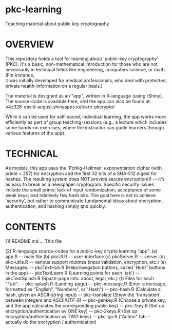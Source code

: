 # pkc-learning
Teaching material about public key cryptography

OVERVIEW
========
This repository holds a tool for learning about 'public-key cryptography' (PKC).
It's a basic, non-mathematical introduction for those who are not necessarily
in technical fields like engineering, computers science, or math. (For instance,   
it was initially developed for medical professionals, who deal with protected, 
private health-information on a regular basis.)

The material is designed as an "app", written in R-language (using rShiny).
The source-code is available here, and the app can also be found at:
o4z326-david-august.shinyapps.io/learn-pkcrypto/

While it can be used for self-paced, individual learning, the app works more efficiently
as part of group teaching-sessions (e.g., a lecture which includes some hands-on exercises,
where the instructor can guide learners through various features of the app).

TECHNICAL
=========
As models, this app uses the 'Pohlig-Hellman' exponentiation cipher (with prime = 257) for 
encryption and the first 32 bits of a SHA-512 digest for hashes. The resulting system 
does NOT provide secure encryption(!) -- it's as easy to break as a newspaper cryptogram.
Specific security issues include the small prime; lack of input randomization; acceptance of some 
weak keys; and relatively few hash bits.  The goal here is not to achieve 'security', but rather 
to communicate fundamental ideas about encryption, authentication, and hashing simply qnd quickly. 

CONTENTS
========
(1) README.md ... This file

(2) R-language source-codes for a public-key crypto learning "app".
      (a) app.R  -- main file
      (b) pkcUI.R -- user-interface
      (c) pkcServer.R -- server
      (d) pkc-utils.R -- various support routines (input validation, encryption, etc.)
      (e) Messages:
          -- pkcTextHuh.R (Help/navigation buttons, called 'Huh?' buttons in the app)
          -- pkcTextLearn.R (Learning points for each 'tab')
          -- pkcTextSplash.R (Spash-page info: about, legal, etc.)
      (f) Files for each "Tab":
          -- pkc-splash.R (Landing-page) 
          -- pkc-message.R (Enter a message, formatted as "English", "Numbers", or "Hash") 
          -- pkc-hash.R (Calculate a hash, given an ASCII-string input) 
          -- pkc-translate (Show the 'translation' between integers and ASCII/UTF-8)
          -- pkc-genkey.R (Choose a private key; and the app calculates the corresponding public key) 
          -- pkc-1key.R (Set up encryption/authentication w/ ONE key)
          -- pkc-2keys.R (Set up encryption/authentication w/ TWO keys) 
          -- pkc-go.R ("Action" tab -- actually do the encryption / authentication)
          

